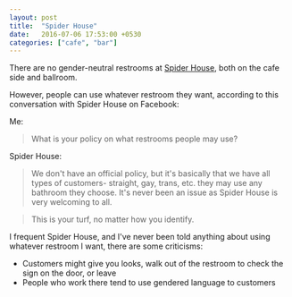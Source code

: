 ```yaml
---
layout: post
title:  "Spider House"
date:   2016-07-06 17:53:00 +0530
categories: ["cafe", "bar"]
---
```


There are no gender-neutral restrooms at [Spider House](https://www.facebook.com/spiderhousecafe/), both on the cafe side and ballroom. 

However, people can use whatever restroom they want, according to this conversation with Spider House on Facebook:

Me:

> What is your policy on what restrooms people may use?

Spider House:

> We don't have an official policy, but it's basically that we have all types of customers- straight, gay, trans, etc. they may use any bathroom they choose. It's never been an issue as Spider House is very welcoming to all.

> This is your turf, no matter how you identify.

I frequent Spider House, and I've never been told anything about using whatever restroom I want, there are some criticisms: 

* Customers might give you looks, walk out of the restroom to check the sign on the door, or leave
* People who work there tend to use gendered language to customers